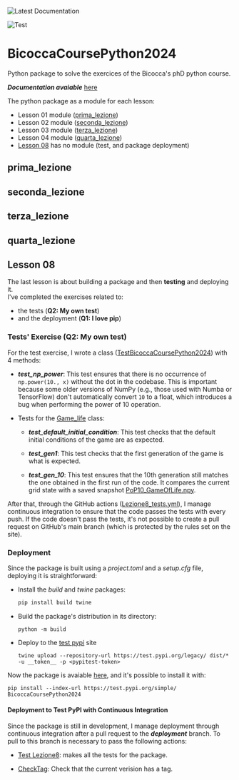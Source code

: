![Latest Documentation](https://img.shields.io/github/workflow/status/fturini98/scientificcomputing_bicocca_2024/BuildDocumentation)

![Test](https://img.shields.io/github/workflow/status/fturini98/scientificcomputing_bicocca_2024/TestBicoccaCoursePython2024)

# BicoccaCoursePython2024
Python package to solve the exercices of the Bicocca's phD python course.

***Documentation avaiable*** [here](https://fturini98.github.io/scientificcomputing_bicocca_2024
)

The python package as a module for each lesson:
- Lesson 01 module ([prima_lezione](#prima_lezione))
- Lesson 02 module ([seconda_lezione](#seconda_lezione))
- Lesson 03 module ([terza_lezione](#terza_lezione))
- Lesson 04 module ([quarta_lezione](#quarta_lezione))
- [Lesson 08](#lesson-08) has no module (test, and package deployment)


## prima_lezione

## seconda_lezione

## terza_lezione

## quarta_lezione

## Lesson 08

The last lesson is about building a package and then **testing** and deploying it.  
I've completed the exercises related to:  
- the tests (**Q2: My own test**)  
- and the deployment (**Q1: I love pip**)

### Tests' Exercise (Q2: My own test)

For the test exercise, I wrote a class ([TestBicoccaCoursePython2024](test/ottava_lezione_test.py)) with 4 methods:

- ***test_np_power***: This test ensures that there is no occurrence of `np.power(10., x)` without the dot in the codebase. This is important because some older versions of NumPy (e.g., those used with Numba or TensorFlow) don't automatically convert `10` to a float, which introduces a bug when performing the power of 10 operation.

- Tests for the [Game_life](src/BicoccaCoursePython2024/seconda_lezione.py) class:

    - ***test_default_initial_condition***: This test checks that the default initial conditions of the game are as expected.
    
    - ***test_gen1***: This test checks that the first generation of the game is what is expected.
    
    - ***test_gen_10***: This test ensures that the 10th generation still matches the one obtained in the first run of the code. It compares the current grid state with a saved snapshot [PoP10_GameOfLife.npy](test/PoP10_GameOfLife.npy).

After that, through the GitHub actions ([Lezione8_tests.yml](../../.github/workflows/Lezione8_tests.yml)), I manage continuous integration to ensure that the code passes the tests with every push. If the code doesn't pass the tests, it's not possible to create a pull request on GitHub's main branch (which is protected by the rules set on the site).

### Deployment

Since the package is built using a *project.toml* and a *setup.cfg* file, deploying it is straightforward:

- Install the *build* and *twine* packages:
    ```bash
    pip install build twine
    ```

- Build the package's distribution in its directory:
   ```
   python -m build
   ```

- Deploy to the [test pypi](https://test.pypi.org/project/BicoccaCoursePython2024/) site

    ```
    twine upload --repository-url https://test.pypi.org/legacy/ dist/* -u __token__ -p <pypitest-token>
    ```
Now the package is avaiable [here](https://test.pypi.org/project/BicoccaCoursePython2024/), and it's possible to install it with:

```
pip install --index-url https://test.pypi.org/simple/ BicoccaCoursePython2024
```

#### Deployment to Test PyPI with Continuous Integration
Since the package is still in development, I manage deployment through continuous integration after a pull request to the ***deployment*** branch.
To pull to this branch is necessary to pass the following actions:
- [Test Lezione8](../../.github/workflows/Lezione8_tests.yml): makes all the tests for the package.

- [CheckTag](../../.github/workflows/ControlTag.yml): Check that the current verision has a tag. 
